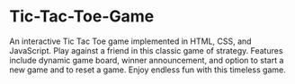 # Tic-Tac-Toe-Game
An interactive Tic Tac Toe game implemented in HTML, CSS, and JavaScript. Play against a friend in this classic game of strategy. Features include dynamic game board, winner announcement, and option to start a new game and to reset a game. Enjoy endless fun with this timeless game.
